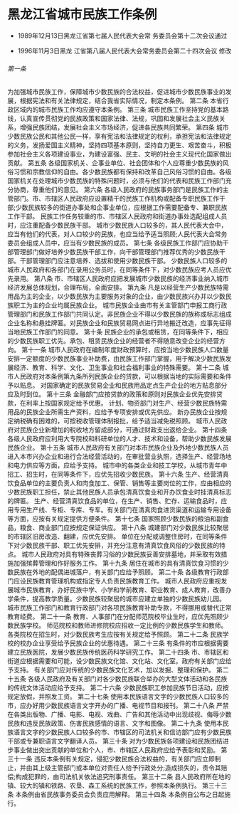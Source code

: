 # 黑龙江省城市民族工作条例

- 1989年12月13日黑龙江省第七届人民代表大会常
务委员会第十二次会议通过

- 1996年11月3日黑龙
江省第八届人民代表大会常务委员会第二十四次会议
修改

<!-- INFO END -->

###### 第一条

为加强城市民族工作，保障城市少数民族的合法权益，促进城市少数民族事业的发展，根据宪法和有关法律规定，结合我省实际情况，制定本条例。 第二条 本省行政区域内的城市民族工作均应遵守本条例。 第三条 城市民族工作坚持党的基本路线，认真宣传贯彻党的民族政策和国家法律、法规，巩固和发展社会主义民族关系，增强民族团结，发展社会主义市场经济，促进各民族共同繁荣。 第四条 城市少数民族公民和其他公民一样，享有宪法和法律规定的权利，承担宪法和法律规定的义务，发扬爱国主义精神，坚持四项基本原则，坚持自力更生、艰苦奋斗，积极参加社会主义各项建设事业，为建设富强、民主、文明的社会主义现代化国家做出贡献。 第五条 各级国家机关、企事业单位、社会团体和个人应尊重少数民族的风俗习惯和宗教信仰的自由。各少数民族都有保持和改革自己风俗习惯的自由。各级国家机关在处理城市少数民族的特殊问题时，必须与他们的代表和民族工作部门充分协商，尊重他们的意见。 第六条 各级人民政府的民族事务部门是民族工作的主管部门。市、市辖区人民政府应设置精干的民族工作机构或配备专职民族工作干部;少数民族较多的街道办事处和企事业单位，应根据工作需要配备专、兼职民族工作干部。 民族工作任务较重的市、市辖区人民政府和街道办事处选配组成人员时，应注重配备少数民族干部。 城市少数民族人口较多的，其人民代表大会中，应当有他们的代表，对人口较少的民族，也应当给予适当照顾;人民代表大会常务委员会组成人员中，应当有少数民族的成员。 第七条 各级民族工作部门应协助干部管理部门做好培养少数民族干部工作，向干部管理部门推荐优秀的少数民族干部。干部管理部门应注意培养、选拔和使用少数民族干部。 少数民族人口较多的城市人民政府和各部门在录用公务员时，在同等条件下，对少数民族应考人员应优先录用。 第八条 市、市辖区人民政府应把发展城市少数民族的经济事业纳入城市经济发展总体规划，合理布局，全面安排。 第九条 凡是以经营生产少数民族特需用品为主的企业，以少数民族为主要服务对象的企业，由少数民族兴办并以少数民族职工为主的企业均属民族企业。 城市民族企业由市有关主管部门申报工商行政管理部门和民族工作部门共同认定。非民族企业不得以少数民族的族称或标志组成企业名称和悬挂牌匾。对民族企业和民族贸易网点进行异地搬迁改造，应事先征得当地民族工作部门的同意。 第十条 民族企业的承包或租赁，在同等条件下，相应的少数民族职工优先。承包、租赁民族企业的经营者不得随意改变企业的经营方向。 第十一条 城市人民政府在编制年度财政预算时，应按当地少数民族人口数量安排一定额度的少数民族事业补助费，由民族工作部门掌握，用于解决少数民族发展经济、教育、科学、文化、卫生事业和社会福利事业的特殊需要。 第十二条 城市人民政府对本条例第九条所列民族企业的贷款，可以根据当地的实际需要和条件予以贴息。 对国家确定的民族贸易企业和民族用品定点生产企业的地方贴息部分应及时到位。 第十三条 金融部门应按贷款的政策和原则对民族企业优先安排贷款，在利率上按国家规定给予优惠。 计划、物资部门对生产、经营少数民族特需用品的民族企业所需生产资料，应给予专项安排或优先供应。 新办民族企业按规定纳税确有困难的，可按税收管理体制报批，给予适当减免税照顾。 城市人民政府对民族企业新增加的税收地方留成部分，可通过财政支出返给企业。 第十四条 各级人民政府应利用大专院校和科研单位的人才、技术和设备，帮助少数民族发展民族企业。 第十五条 城市人民政府有关部门对本市民族企业及外地少数民族人员进入本市兴办企业和进行合法经营活动的，在审批营业执照，选择生产、经营场地和电力供应等方面，应给予支持。 城市中的各类企业和技工学校，从城市青年中招工、招生时，在同等条件下，应优先招收少数民族。 第十六条 生产、经营清真饮食品单位的主要负责人和肉食加工、保管、销售等主要岗位的工作，应由相应的少数民族职工担任，禁止其他民族人员承包清真饮食业和开办饮食业时挂清真标志的牌匾。 生产、经营清真饮食品的单位，在生产、销售、贮存、运输食品时，应用专用生产线、专柜、专库、专车。有关部门在清真肉食进货渠道和运输专用设备等方面，应按有关规定提供方便条件。 第十七条 国家照顾少数民族的粮油和副食品，粮食、商业部门应按规定保证供应。 第十八条 城建部门对少数民族比较聚居的市辖区旧房改造、翻建，应优先安排。 单位在分配或调整住房时，在同等条件下对少数民族干部、职工优先安排，并充分注意有清真饮食风俗的少数民族的特点。 城市人民政府对具有特殊丧葬习俗的少数民族妥善安排墓地，并采取有效措施加强殡葬管理和作好服务工作。 第十九条 居住在城市的具有清真饮食习惯的少数民族在外地的配偶进城落户，有关部门应给予照顾。 第二十条 各级教育行政部门应设民族教育管理机构或指定专人负责民族教育工作。 城市人民政府应重视发展城市民族教育，办好民族中学、小学和学前教育、职业教育、成人教育，改善办学条件，提高教学质量。少数民族较聚居的城市应建立单独的少数民族幼儿园。 城市民族工作部门和教育行政部门对各项民族教育补助专款，不得挪用或替代正常教育经费。 第二十一条 教育、人事部门在分配师范院校毕业生时，应优先照顾少数民族学校。 师范院校和教师进修院校应招收一定比例的少数民族学生和教师。各类院校在招生时，对少数民族考生应按有关规定给予照顾。 第二十二条 民族学校的校办企业享受给予民族企业的优惠待遇。 第二十三条 有条件的市应根据需要建立民族医院，发展少数民族传统医药科学研究工作。 第二十四条 市、市辖区和街道应根据需要和可能，设少数民族文化馆、文化站、文化室。政府有关部门应给予支持。 有关部门应对传统的少数民族文化艺术，加以发掘、整理和保护。 第二十五条 各级人民政府及有关部门对各少数民族联合举办的大型文体活动和各民族的传统文体活动应给予支持。 第二十六条 少数民族职工参加民族节日活动，应按规定放假，并照发工资。 第二十七条 使用本民族语言文字的少数民族人口较多的市，应办好用少数民族语言文字开办的广播、电视节目和报刊。 第二十八条 严禁在各类出版物、广播、电影、电视、戏曲、广告和其他活动中出现歧视、侮辱少数民族和违反民族政策、伤害民族感情的语言、文字和图像。 第二十九条 使用本民族语言文字的少数民族人口较多的市、市辖区的司法机关和信访部门应有少数民族干部或专兼职语言文字翻译人员。 第三十条 对为少数民族各项建设和民族团结进步事业做出突出贡献的单位和个人，市、市辖区人民政府应给予表彰和奖励。 第三十一条 违反本条例有关规定，侵犯少数民族合法权益的，有关部门应立即制止，并由其上级主管部门或本单位对责任人给予行政处分;造成损失的，责令其赔偿;构成犯罪的，由司法机关依法追究刑事责任。 第三十二条 县人民政府所在地的镇、较大的镇和铁路、农垦、森工系统的民族工作，参照本条例执行。 第三十三条 本条例由省民族事务委员会负责应用解释。 第三十四条 本条例自公布之日起施行。
